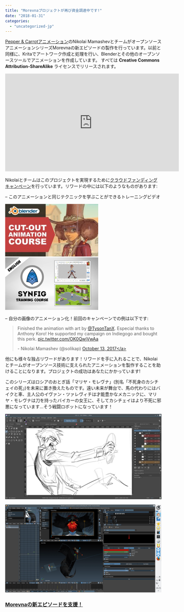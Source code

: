 ```yaml
---
title: "Morevnaプロジェクトが再び資金調達中です!"
date: "2018-01-31"
categories: 
  - "uncategorized-jp"
---
```


[Pepper & Carrotアニメーション](https://krita.org/jp/item/pepper-carrot-comic-goes-animated-jp/)のNikolai MamashevとチームがオープンソースアニメーションシリーズMorevnaの新エピソードの製作を行っています。以前と同様に、Kritaでアートワーク作成と処理を行い、Blenderとその他のオープンソースツールでアニメーションを作成しています。 すべては **Creative Commons Attribution-ShareAlike** ライセンスでリリースされます。

<iframe src="https://www.youtube.com/embed/9_3NZ6j04Ug?rel=0" width="560" height="315" frameborder="0" allowfullscreen="allowfullscreen"></iframe>

Nikolaiとチームはこのプロジェクトを実現するために[クラウドファンディングキャンペーン](https://morevnaproject.org/crowdfunding/morevna-episode-4/)を行っています。リワードの中には以下のようなものがあります:

– このアニメーションと同じテクニックを学ぶことができるトレーニングビデオ

![](images/pepper-300x169.jpg) ![](images/synfig-300x169.png)

– 自分の画像のアニメーション化！前回のキャンペーンでの例は以下です:

<blockquote class="twitter-tweet" data-lang="en"><p dir="ltr" lang="en">Finished the animation with art by <a href="https://twitter.com/TysonTanX?ref_src=twsrc%5Etfw">@TysonTanX</a>. Especial thanks to Anthony Koro! He supported my campaign on Indiegogo and bought this perk. <a href="https://t.co/OK0QwjVwAa">pic.twitter.com/OK0QwjVwAa</a></p>- Nikolai Mamashev (@solikap) <a href="https://twitter.com/solikap/status/918761672180891648?ref_src=twsrc%5Etfw">October 13, 2017&lt;/a&gt;</a></blockquote>
<script async src="https://platform.twitter.com/widgets.js" charset="utf-8"></script>

他にも様々な独占リワードがあります！リワードを手に入れることで、Nikolaiとチームがオープンソース技術に支えられたアニメーションを製作することを助けることになります。プロジェクトの成功はあなたにかかっています!

このシリーズはロシアのおとぎ話「マリヤ・モレヴナ」(別名「不死身のカシチェイの死」)を未来に置き換えたものです。遠い未来が舞台で、馬の代わりにはバイクと車、主人公のイヴァン・ツァレヴィチは才能豊かなメカニックに、マリヤ・モレヴナは刀を持ったバイカーの女王に、そしてカシチェイはより不死に邪悪になっています…そう戦闘ロボットになっています！

![](images/sketch.jpg)

![](images/darkness.png)

### [Morevnaの新エピソードを支援！](https://morevnaproject.org/crowdfunding/morevna-episode-4/)

